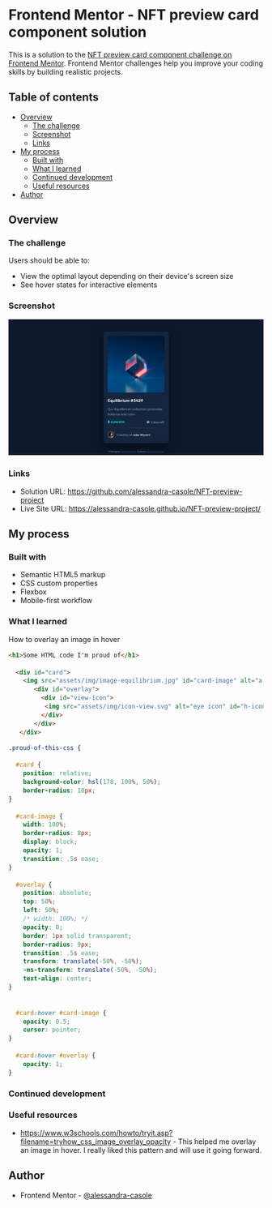 # Frontend Mentor - NFT preview card component solution

This is a solution to the [NFT preview card component challenge on Frontend Mentor](https://www.frontendmentor.io/challenges/nft-preview-card-component-SbdUL_w0U). Frontend Mentor challenges help you improve your coding skills by building realistic projects. 

## Table of contents

- [Overview](#overview)
  - [The challenge](#the-challenge)
  - [Screenshot](#screenshot)
  - [Links](#links)
- [My process](#my-process)
  - [Built with](#built-with)
  - [What I learned](#what-i-learned)
  - [Continued development](#continued-development)
  - [Useful resources](#useful-resources)
- [Author](#author)


## Overview

### The challenge

Users should be able to:

- View the optimal layout depending on their device's screen size
- See hover states for interactive elements

### Screenshot

![](./screenshot.png)


### Links

- Solution URL: https://github.com/alessandra-casole/NFT-preview-project
- Live Site URL: https://alessandra-casole.github.io/NFT-preview-project/

## My process

### Built with

- Semantic HTML5 markup
- CSS custom properties
- Flexbox
- Mobile-first workflow


### What I learned

How to overlay an image in hover

```html
<h1>Some HTML code I'm proud of</h1>

  <div id="card">
    <img src="assets/img/image-equilibrium.jpg" id="card-image" alt="a illuminated cube" />
       <div id="overlay">
         <div id="view-icon">
          <img src="assets/img/icon-view.svg" alt="eye icon" id="h-icon-image"/>
         </div>
       </div>
   </div>
```
```css
.proud-of-this-css {

  #card {
    position: relative;
    background-color: hsl(178, 100%, 50%);
    border-radius: 10px;
}

  #card-image {
    width: 100%;
    border-radius: 8px;
    display: block;
    opacity: 1;
    transition: .5s ease;
}

  #overlay {
    position: absolute;
    top: 50%;
    left: 50%;
    /* width: 100%; */
    opacity: 0;
    border: 1px solid transparent;
    border-radius: 9px;
    transition: .5s ease;
    transform: translate(-50%, -50%);
    -ms-transform: translate(-50%, -50%);
    text-align: center;
}


  #card:hover #card-image {
    opacity: 0.5;
    cursor: pointer;
}

  #card:hover #overlay {
    opacity: 1;
}

```

### Continued development


### Useful resources

- https://www.w3schools.com/howto/tryit.asp?filename=tryhow_css_image_overlay_opacity - This helped me overlay an image in hover. I really liked this pattern and will use it going forward.


## Author

- Frontend Mentor - [@alessandra-casole](https://www.frontendmentor.io/profile/alessandra-casole)

